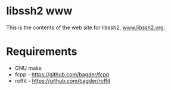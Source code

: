 libssh2 www
===========

This is the contents of the web site for libssh2, www.libssh2.org.

Requirements
============

* GNU make
* fcpp - https://github.com/bagder/fcpp
* roffit - https://github.com/bagder/roffit
